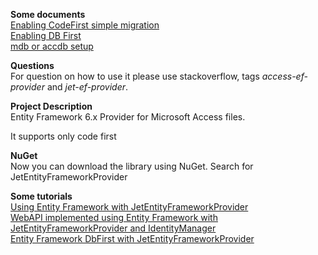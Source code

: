 **Some documents**  
[Enabling CodeFirst simple migration](Enabling_CodeFirst_simple_migration.md)  
[Enabling DB First](Enabling_db_first.md)  
[mdb or accdb setup](mdb_or_accdb_setup.md)  
  
  
**Questions**  
For question on how to use it please use stackoverflow, tags _access-ef-provider_ and _jet-ef-provider_.

**Project Description**  
Entity Framework 6.x Provider for Microsoft Access files.  
  
It supports only code first  
   
   
   
**NuGet**  
Now you can download the library using NuGet. Search for JetEntityFrameworkProvider  
   
   
**Some tutorials**  
[Using Entity Framework with JetEntityFrameworkProvider](https://www.youtube.com/watch?v=mI0un8jjqL8)  
[WebAPI implemented using Entity Framework with JetEntityFrameworkProvider and IdentityManager](https://youtu.be/VVc__TkiH7Y)  
[Entity Framework DbFirst with JetEntityFrameworkProvider](https://youtu.be/XHrpY_nMXrk)


